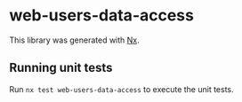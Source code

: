 # web-users-data-access

This library was generated with [Nx](https://nx.dev).

## Running unit tests

Run `nx test web-users-data-access` to execute the unit tests.